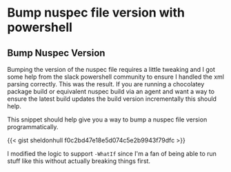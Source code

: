 # Bump nuspec file version with powershell

## Bump Nuspec Version

Bumping the version of the nuspec file requires a little tweaking and I got some help from the slack powershell community to ensure I handled the xml parsing correctly. This was the result. If you are running a chocolatey package build or equivalent nuspec build via an agent and want a way to ensure the latest build updates the build version incrementally this should help.

This snippet should help give you a way to bump a nuspec file version programmatically.

{{&lt; gist sheldonhull  f0c2bd47e18e5d074c5e2b9943f79dfc &gt;}}

I modified the logic to support `-WhatIf` since I&#39;m a fan of being able to run stuff like this without actually breaking things first.

